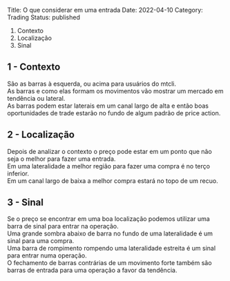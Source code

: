 Title: O que considerar em uma entrada
Date: 2022-04-10
Category: Trading
Status: published


1. Contexto
2. Localização
3. Sinal


## 1 - Contexto

São as barras à esquerda, ou acima para usuários do mtcli.  
As barras e como elas formam os movimentos vão mostrar um mercado em tendência ou lateral.  
As barras podem estar laterais em um canal largo de alta e então boas oportunidades de trade estarão no fundo de algum padrão de price action.  

## 2 - Localização
Depois de analizar o contexto o preço pode estar em um ponto que não seja o melhor para fazer uma entrada.  
Em uma lateralidade a melhor região para fazer uma compra é no terço inferior.  
Em um canal largo de baixa a melhor compra estará no topo de um recuo.  

## 3 - Sinal

Se o preço se encontrar em uma boa localização podemos utilizar uma barra de sinal para entrar na operação.  
Uma grande sombra abaixo de barra no fundo de uma lateralidade é um sinal para uma compra.  
Uma barra de rompimento rompendo uma lateralidade estreita é um sinal para entrar numa operação.  
O fechamento de barras contrárias de um movimento forte também são barras de entrada para uma operação a favor da tendência.  
